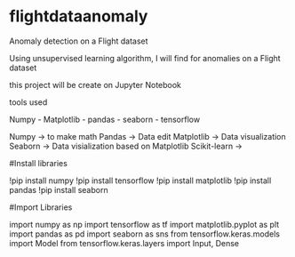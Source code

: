 # flightdataanomaly
Anomaly detection on a Flight dataset

Using unsupervised learning algorithm, I will find for anomalies on a Flight dataset

this project will be create on Jupyter Notebook

tools used

Numpy - Matplotlib - pandas - seaborn - tensorflow

Numpy -> to make math 
Pandas -> Data edit
Matplotlib -> Data visualization
Seaborn -> Data visialization based on Matplotlib
Scikit-learn  -> 

#Install libraries

!pip install numpy
!pip install tensorflow
!pip install matplotlib
!pip install pandas
!pip install seaborn


#Import Libraries

import numpy as np
import tensorflow as tf
import matplotlib.pyplot as plt
import pandas as pd
import seaborn as sns
from tensorflow.keras.models import Model
from tensorflow.keras.layers import Input, Dense
